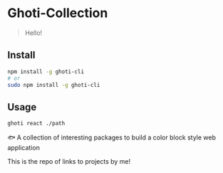 # Ghoti-Collection

> Hello!

## Install

```bash
npm install -g ghoti-cli
# or
sudo npm install -g ghoti-cli
```

## Usage

```bash
ghoti react ./path
```

:fish: A collection of interesting packages to build a color block style web application

This is the repo of links to projects by me!